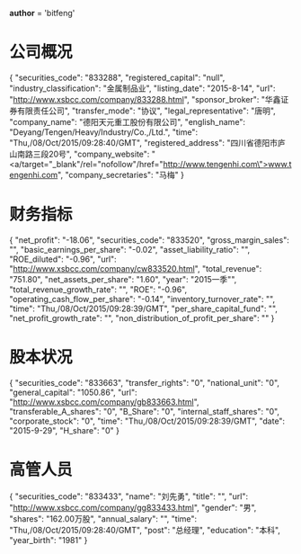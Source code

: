__author__ = 'bitfeng'


# 公司概况
{
    "securities_code": "833288",
    "registered_capital": "null",
    "industry_classification": "金属制品业",
    "listing_date": "2015-8-14",
    "url": "http://www.xsbcc.com/company/833288.html",
    "sponsor_broker": "华鑫证券有限责任公司",
    "transfer_mode": "协议",
    "legal_representative": "唐明",
    "company_name": "德阳天元重工股份有限公司",
    "english_name": "Deyang/Tengen/Heavy/Industry/Co.,/Ltd.",
    "time": "Thu,/08/Oct/2015/09:28:40/GMT",
    "registered_address": "四川省德阳市庐山南路三段20号",
    "company_website": "<a/target=\"_blank\"/rel=\"nofollow\"/href=\"http://www.tengenhi.com\">www.tengenhi.com</a>",
    "company_secretaries": "马梅"
}

# 财务指标
{
    "net_profit": "-18.06",
    "securities_code": "833520",
    "gross_margin_sales": "",
    "basic_earnings_per_share": "-0.02",
    "asset_liability_ratio": "",
    "ROE_diluted": "-0.96",
    "url": "http://www.xsbcc.com/company/cw833520.html",
    "total_revenue": "751.80",
    "net_assets_per_share": "1.60",
    "year": "2015一季\"",
    "total_revenue_growth_rate": "",
    "ROE": "-0.96",
    "operating_cash_flow_per_share": "-0.14",
    "inventory_turnover_rate": "",
    "time": "Thu,/08/Oct/2015/09:28:39/GMT",
    "per_share_capital_fund": "",
    "net_profit_growth_rate": "",
    "non_distribution_of_profit_per_share": ""
}

# 股本状况
{
    "securities_code": "833663",
    "transfer_rights": "0",
    "national_unit": "0",
    "general_capital": "1050.86",
    "url": "http://www.xsbcc.com/company/gb833663.html",
    "transferable_A_shares": "0",
    "B_Share": "0",
    "internal_staff_shares": "0",
    "corporate_stock": "0",
    "time": "Thu,/08/Oct/2015/09:28:39/GMT",
    "date": "2015-9-29",
    "H_share": "0"
}


# 高管人员
{
    "securities_code": "833433",
    "name": "刘先勇",
    "title": "",
    "url": "http://www.xsbcc.com/company/gg833433.html",
    "gender": "男",
    "shares": "162.00万股",
    "annual_salary": "",
    "time": "Thu,/08/Oct/2015/09:28:40/GMT",
    "post": "总经理",
    "education": "本科",
    "year_birth": "1981"
}
